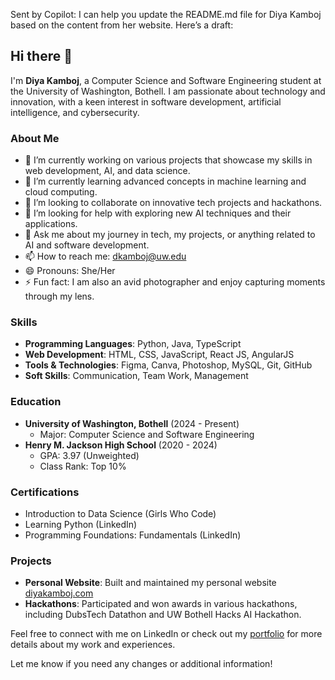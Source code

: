 Sent by Copilot:
I can help you update the README.md file for Diya Kamboj based on the content from her website. Here’s a draft:

## Hi there 👋

I'm **Diya Kamboj**, a Computer Science and Software Engineering student at the University of Washington, Bothell. I am passionate about technology and innovation, with a keen interest in software development, artificial intelligence, and cybersecurity.

### About Me
- 🔭 I’m currently working on various projects that showcase my skills in web development, AI, and data science.
- 🌱 I’m currently learning advanced concepts in machine learning and cloud computing.
- 👯 I’m looking to collaborate on innovative tech projects and hackathons.
- 🤔 I’m looking for help with exploring new AI techniques and their applications.
- 💬 Ask me about my journey in tech, my projects, or anything related to AI and software development.
- 📫 How to reach me: dkamboj@uw.edu
- 😄 Pronouns: She/Her
- ⚡ Fun fact: I am also an avid photographer and enjoy capturing moments through my lens.

### Skills
- **Programming Languages**: Python, Java, TypeScript
- **Web Development**: HTML, CSS, JavaScript, React JS, AngularJS
- **Tools & Technologies**: Figma, Canva, Photoshop, MySQL, Git, GitHub
- **Soft Skills**: Communication, Team Work, Management

### Education
- **University of Washington, Bothell** (2024 - Present)
  - Major: Computer Science and Software Engineering
- **Henry M. Jackson High School** (2020 - 2024)
  - GPA: 3.97 (Unweighted)
  - Class Rank: Top 10%

### Certifications
- Introduction to Data Science (Girls Who Code)
- Learning Python (LinkedIn)
- Programming Foundations: Fundamentals (LinkedIn)

### Projects
- **Personal Website**: Built and maintained my personal website [diyakamboj.com](https://www.diyakamboj.com/)
- **Hackathons**: Participated and won awards in various hackathons, including DubsTech Datathon and UW Bothell Hacks AI Hackathon.

Feel free to connect with me on LinkedIn or check out my [portfolio](https://www.diyakamboj.com/) for more details about my work and experiences.

Let me know if you need any changes or additional information!
